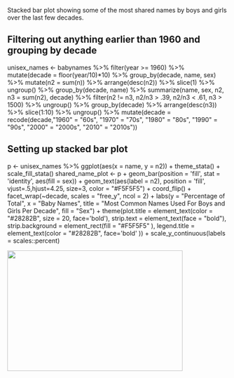 Stacked bar plot showing some of the most shared names by boys and girls over the last few decades.


## Filtering out anything earlier than 1960 and grouping by decade

unisex_names <- babynames %>%
  filter(year >= 1960) %>%
  mutate(decade = floor(year/10)*10) %>%
  group_by(decade, name, sex) %>%
  mutate(n2 = sum(n)) %>% 
  arrange(desc(n2)) %>% 
  slice(1) %>%
  ungroup() %>% 
  group_by(decade, name) %>%
  summarize(name, sex, n2, n3 = sum(n2), decade) %>%
  filter(n2 != n3, n2/n3 > .39, n2/n3 < .61, n3 > 1500) %>%
  ungroup() %>% 
  group_by(decade) %>% 
  arrange(desc(n3)) %>% 
  slice(1:10) %>% 
  ungroup() %>% 
  mutate(decade = recode(decade,"1960" = "60s", "1970" = "70s", "1980" = "80s", "1990" = "90s",
                         "2000" = "2000s", "2010" = "2010s"))


## Setting up stacked bar plot

p <- unisex_names %>% 
  ggplot(aes(x = name, y = n2)) +
  theme_stata() +
  scale_fill_stata()
 shared_name_plot <-    p +
   geom_bar(position = 'fill', stat = 'identity', aes(fill = sex)) +
    geom_text(aes(label = n2), position = 'fill', vjust=.5,hjust=4.25, size=3, 
              color = "#F5F5F5") +
  coord_flip()  +
  facet_wrap(~decade, scales = "free_y", ncol = 2) +
  labs(y = "Percentage of Total", x = "Baby Names",
       title = "Most Common Names Used For Boys and Girls Per Decade",
       fill = "Sex") +
  theme(plot.title = element_text(color = "#28282B", size = 20, face='bold'),
        strip.text = element_text(face = "bold"),
        strip.background = element_rect(fill = "#F5F5F5" ),
        legend.title = element_text(color = "#28282B", face='bold' )) + 
  scale_y_continuous(labels = scales::percent)
  
  
  <img src="/shared_name_plot.png" width="400" height="275" />
